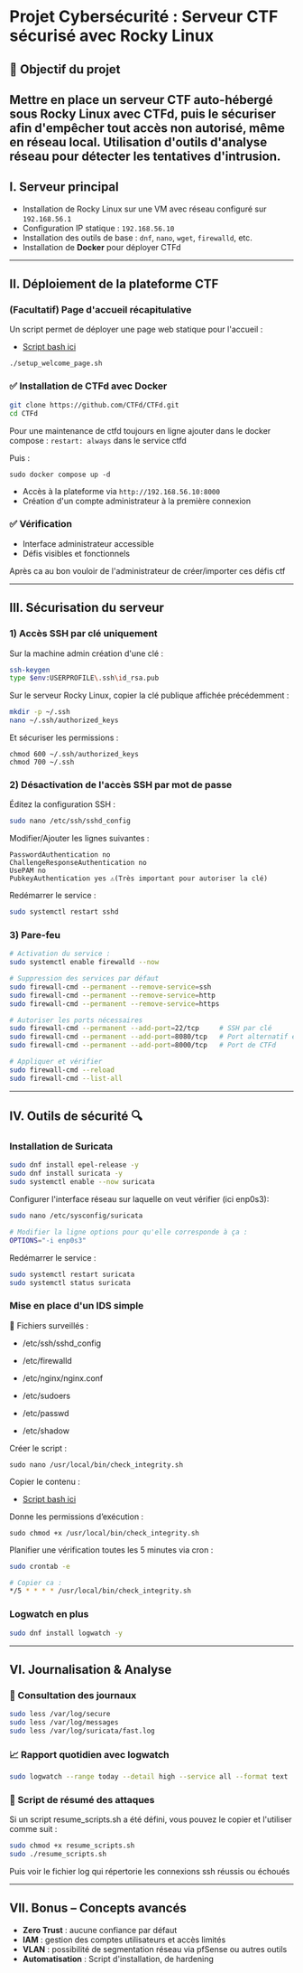 # Projet Cybersécurité : Serveur CTF sécurisé avec Rocky Linux

## 🌟 Objectif du projet

Mettre en place un serveur CTF auto-hébergé sous Rocky Linux avec CTFd, puis le sécuriser afin d'empêcher tout accès non autorisé, même en réseau local. Utilisation d'outils d'analyse réseau pour détecter les tentatives d'intrusion.
---

## I. Serveur principal

* Installation de Rocky Linux sur une VM avec réseau configuré sur `192.168.56.1`
* Configuration IP statique : `192.168.56.10`
* Installation des outils de base : `dnf`, `nano`, `wget`, `firewalld`, etc.
* Installation de **Docker** pour déployer CTFd

---

## II. Déploiement de la plateforme CTF

### (Facultatif) Page d'accueil récapitulative

Un script permet de déployer une page web statique pour l'accueil :
- [Script bash ici](./setup_welcome_page.sh)
```
./setup_welcome_page.sh
```

### ✅ Installation de CTFd avec Docker

```bash
git clone https://github.com/CTFd/CTFd.git
cd CTFd
```

Pour une maintenance de ctfd toujours en ligne ajouter dans le docker compose : `restart: always` dans le service ctfd

Puis :
```
sudo docker compose up -d
```

* Accès à la plateforme via `http://192.168.56.10:8000`
* Création d'un compte administrateur à la première connexion

### ✅ Vérification

* Interface administrateur accessible
* Défis visibles et fonctionnels

Après ca au bon vouloir de l'administrateur de créer/importer ces défis ctf

---

## III. Sécurisation du serveur

### 1) Accès SSH par clé uniquement

Sur la machine admin création d'une clé :
```bash
ssh-keygen
type $env:USERPROFILE\.ssh\id_rsa.pub
```

Sur le serveur Rocky Linux, copier la clé publique affichée précédemment :
```bash
mkdir -p ~/.ssh
nano ~/.ssh/authorized_keys
```

Et sécuriser les permissions :
```
chmod 600 ~/.ssh/authorized_keys
chmod 700 ~/.ssh
```

### 2) Désactivation de l'accès SSH par mot de passe

Éditez la configuration SSH :
```bash
sudo nano /etc/ssh/sshd_config
```

Modifier/Ajouter les lignes suivantes :
```
PasswordAuthentication no
ChallengeResponseAuthentication no
UsePAM no
PubkeyAuthentication yes ⚠️(Très important pour autoriser la clé)
```

Redémarrer le service :
```bash
sudo systemctl restart sshd
```

### 3) Pare-feu

```bash
# Activation du service :
sudo systemctl enable firewalld --now

# Suppression des services par défaut
sudo firewall-cmd --permanent --remove-service=ssh
sudo firewall-cmd --permanent --remove-service=http
sudo firewall-cmd --permanent --remove-service=https

# Autoriser les ports nécessaires
sudo firewall-cmd --permanent --add-port=22/tcp     # SSH par clé
sudo firewall-cmd --permanent --add-port=8080/tcp   # Port alternatif éventuel
sudo firewall-cmd --permanent --add-port=8000/tcp   # Port de CTFd

# Appliquer et vérifier
sudo firewall-cmd --reload
sudo firewall-cmd --list-all
```

---

## IV. Outils de sécurité 🔍

### Installation de Suricata

```bash
sudo dnf install epel-release -y
sudo dnf install suricata -y
sudo systemctl enable --now suricata
```

Configurer l'interface réseau sur laquelle on veut vérifier (ici enp0s3):
```bash
sudo nano /etc/sysconfig/suricata

# Modifier la ligne options pour qu'elle corresponde à ça :
OPTIONS="-i enp0s3"
```

Redémarrer le service :
```bash
sudo systemctl restart suricata
sudo systemctl status suricata
```

### Mise en place d'un IDS simple

📂 Fichiers surveillés :
- /etc/ssh/sshd_config

- /etc/firewalld

- /etc/nginx/nginx.conf

- /etc/sudoers

- /etc/passwd

- /etc/shadow

Créer le script :
```
sudo nano /usr/local/bin/check_integrity.sh
```

Copier le contenu :
- [Script bash ici](./check_integrity.sh)

Donne les permissions d’exécution :
```
sudo chmod +x /usr/local/bin/check_integrity.sh
```

Planifier une vérification toutes les 5 minutes via cron :
```bash
sudo crontab -e

# Copier ca :
*/5 * * * * /usr/local/bin/check_integrity.sh
```

### Logwatch en plus

```bash
sudo dnf install logwatch -y
```

---

## VI. Journalisation & Analyse

### 📃 Consultation des journaux

```bash
sudo less /var/log/secure
sudo less /var/log/messages
sudo less /var/log/suricata/fast.log
```

### 📈 Rapport quotidien avec logwatch

```bash
sudo logwatch --range today --detail high --service all --format text
```

### 📄 Script de résumé des attaques

Si un script resume_scripts.sh a été défini, vous pouvez le copier et l'utiliser comme suit :
```bash
sudo chmod +x resume_scripts.sh
sudo ./resume_scripts.sh
```

Puis voir le fichier log qui répertorie les connexions ssh réussis ou échoués

---

## VII. Bonus – Concepts avancés

* **Zero Trust** : aucune confiance par défaut
* **IAM** : gestion des comptes utilisateurs et accès limités
* **VLAN** : possibilité de segmentation réseau via pfSense ou autres outils
* **Automatisation** : Script d'installation, de hardening
